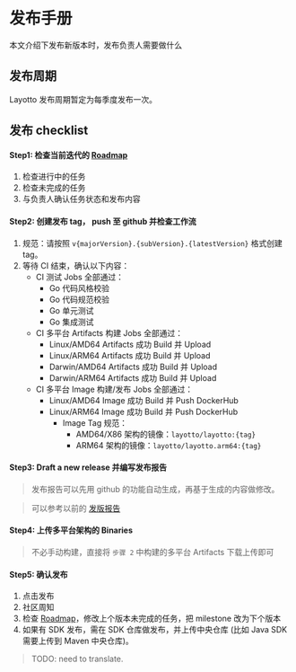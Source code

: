 # 发布手册
本文介绍下发布新版本时，发布负责人需要做什么

## 发布周期
Layotto 发布周期暂定为每季度发布一次。

## 发布 checklist

#### Step1: 检查当前迭代的 [Roadmap](https://github.com/mosn/layotto/projects) 
    
1. 检查进行中的任务
2. 检查未完成的任务
3. 与负责人确认任务状态和发布内容
  
#### Step2: 创建发布 tag， push 至 github 并检查工作流

1. 规范：请按照 `v{majorVersion}.{subVersion}.{latestVersion}` 格式创建 tag。
2. 等待 CI 结束，确认以下内容：
    + CI 测试 Jobs 全部通过：
        + Go 代码风格校验
        + Go 代码规范校验
        + Go 单元测试
        + Go 集成测试
    + CI 多平台 Artifacts 构建 Jobs 全部通过：
        + Linux/AMD64 Artifacts 成功 Build 并 Upload
        + Linux/ARM64 Artifacts 成功 Build 并 Upload
        + Darwin/AMD64 Artifacts 成功 Build 并 Upload
        + Darwin/ARM64 Artifacts 成功 Build 并 Upload
    + CI 多平台 Image 构建/发布 Jobs 全部通过：
        + Linux/AMD64 Image 成功 Build 并 Push DockerHub
        + Linux/ARM64 Image 成功 Build 并 Push DockerHub
            + Image Tag 规范：
                + AMD64/X86 架构的镜像：`layotto/layotto:{tag}`
                + ARM64 架构的镜像：`layotto/layotto.arm64:{tag}`

#### Step3: Draft a new release 并编写发布报告

> 发布报告可以先用 github 的功能自动生成，再基于生成的内容做修改。

> 可以参考以前的 [发版报告](https://github.com/mosn/layotto/releases)

#### Step4: 上传多平台架构的 Binaries

> 不必手动构建，直接将 `步骤 2` 中构建的多平台 Artifacts 下载上传即可

#### Step5: 确认发布

1. 点击发布
2. 社区周知
3. 检查 [Roadmap](https://github.com/mosn/layotto/projects)，修改上个版本未完成的任务，把 milestone 改为下个版本
4. 如果有 SDK 发布，需在 SDK 仓库做发布，并上传中央仓库 (比如 Java SDK 需要上传到 Maven 中央仓库)。

> TODO: need to translate.